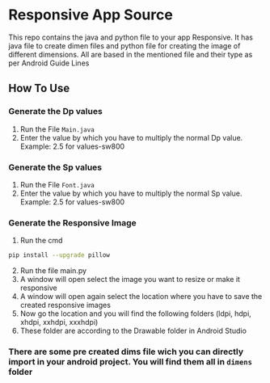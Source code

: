 
# Responsive App Source

This repo contains the java and python file to your app Responsive. It has java file to create dimen files and python file for creating the image of different dimensions. All are based in the mentioned file and their type as per Android Guide Lines

## How To Use
### Generate the Dp values
1. Run the File `Main.java`
2. Enter the value by which you have to multiply the normal Dp value. Example: 2.5 for values-sw800

### Generate the Sp values
1. Run the File `Font.java`
2. Enter the value by which you have to multiply the normal Sp value. Example: 2.5 for values-sw800

### Generate the Responsive Image
1. Run the cmd 
``` bash
pip install --upgrade pillow
```
2. Run the file main.py
3. A window will open select the image you want to resize or make it responsive
4. A window will open again select the location where you have to save the created responsive images
5. Now go the location and you will find the following folders (ldpi, hdpi, xhdpi, xxhdpi, xxxhdpi)
6. These folder are according to the Drawable folder in Android Studio

### There are some pre created dims file wich you can directly import in your android project. You will find them all in `dimens` folder


